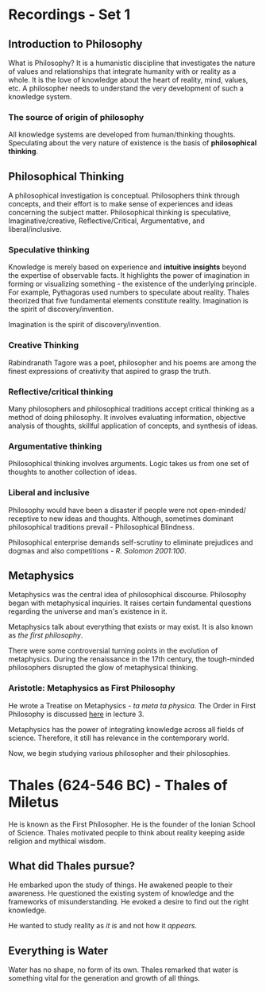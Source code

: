 # Recordings - Set 1

## Introduction to Philosophy

What is Philosophy? It is a humanistic discipline that investigates the nature of values and relationships that integrate humanity with or reality as a whole. It is the love of knowledge about the heart of reality, mind, values, etc. A philosopher needs to understand the very development of such a knowledge system.

### The source of origin of philosophy

All knowledge systems are developed from human/thinking thoughts. Speculating about the very nature of existence is the basis of **philosophical thinking**. 

## Philosophical Thinking

A philosophical investigation is conceptual. Philosophers think through concepts, and their effort is to make sense of experiences and ideas concerning the subject matter. Philosophical thinking is speculative, Imaginative/creative, Reflective/Critical, Argumentative, and liberal/inclusive.

### Speculative thinking

Knowledge is merely based on experience and **intuitive insights** beyond the expertise of observable facts. It highlights the power of imagination in forming or visualizing something - the existence of the underlying principle. For example, Pythagoras used numbers to speculate about reality. Thales theorized that five fundamental elements constitute reality.
Imagination is the spirit of discovery/invention. 

Imagination is the spirit of discovery/invention. 

### Creative Thinking

Rabindranath Tagore was a poet, philosopher and his poems are among the finest expressions of creativity that aspired to grasp the truth.

### Reflective/critical thinking

Many philosophers and philosophical traditions accept critical thinking as a method of doing philosophy. It involves evaluating information, objective analysis of thoughts, skillful application of concepts, and synthesis of ideas.

### Argumentative thinking

Philosophical thinking involves arguments. Logic takes us from one set of thoughts to another collection of ideas.

### Liberal and inclusive

Philosophy would have been a disaster if people were not open-minded/ receptive to new ideas and thoughts. Although, sometimes dominant philosophical traditions prevail - Philosophical Blindness.

Philosophical enterprise demands self-scrutiny to eliminate prejudices and dogmas and also competitions - *R. Solomon 2001:100*.

## Metaphysics

Metaphysics was the central idea of philosophical discourse. Philosophy began with metaphysical inquiries. It raises certain fundamental questions regarding the universe and man's existence in it.

Metaphysics talk about everything that exists or may exist. It is also known as *the first philosophy*. 

There were some controversial turning points in the evolution of metaphysics. During the renaissance in the 17th century, the tough-minded philosophers disrupted the glow of metaphysical thinking.

### Aristotle: Metaphysics as First Philosophy

He wrote a Treatise on Metaphysics - *ta meta ta physica*. The Order in First Philosophy is discussed [here](#order-in-first-philosophy) in lecture 3. 

Metaphysics has the power of integrating knowledge across all fields of science. Therefore, it still has relevance in the contemporary world.

Now, we begin studying various philosopher and their philosophies.

# Thales (624-546 BC) - Thales of Miletus

He is known as the First Philosopher. He is the founder of the Ionian School of Science. Thales motivated people to think about reality keeping aside religion and mythical wisdom.

## What did Thales pursue?

He embarked upon the study of things. He awakened people to their awareness. He questioned the existing system of knowledge and the frameworks of misunderstanding. He evoked a desire to find out the right knowledge. 

He wanted to study reality as *it is* and not how it *appears*.

## Everything is Water

Water has no shape, no form of its own. Thales remarked that water is something vital for the generation and growth of all things.
